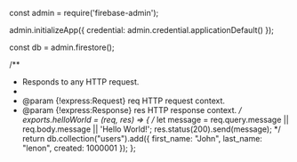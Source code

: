const admin = require('firebase-admin');

admin.initializeApp({
  credential: admin.credential.applicationDefault()
});

const db = admin.firestore();

/**
 * Responds to any HTTP request.
 *
 * @param {!express:Request} req HTTP request context.
 * @param {!express:Response} res HTTP response context.
 */
exports.helloWorld = (req, res) => {
/*  let message = req.query.message || req.body.message || 'Hello World!';
  res.status(200).send(message);
  */
    return db.collection("users").add({
    first_name: "John",
    last_name: "lenon",
    created: 1000001
    });
};
